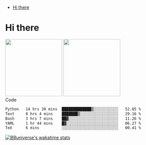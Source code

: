 <!--ts-->
* [Hi there](#hi-there)

<!-- Created by https://github.com/ekalinin/github-markdown-toc -->
<!-- Added by: runner, at: Wed Sep 27 04:19:34 UTC 2023 -->

<!--te-->


# Hi there

<!--
**BBuniverse/BBuniverse** is a ✨ _special_ ✨ repository because its `README.md` (this file) appears on your GitHub profile.

Here are some ideas to get you started:

- 🔭 I’m currently working on ...
- 🌱 I’m currently learning ...
- 👯 I’m looking to collaborate on ...
- 🤔 I’m looking for help with ...
- 💬 Ask me about ...
- 📫 How to reach me: ...
- 😄 Pronouns: ...
- ⚡ Fun fact: ...
-->


<div display="flex">
  <img src="https://github-readme-stats.vercel.app/api?username=BBuniverse&show_icons=true&count_private=true&theme=radical&hide_border=true" height="180"/>
  <img src="https://github-readme-stats.vercel.app/api/top-langs/?username=BBuniverse&layout=compact&theme=radical&hide_border=true" height="180"/>
</div
     

## Code
<!--START_SECTION:waka-->

```txt
Python   14 hrs 38 mins  █████████████▒░░░░░░░░░░░   52.85 %
Text     8 hrs 4 mins    ███████▒░░░░░░░░░░░░░░░░░   29.16 %
Bash     3 hrs 7 mins    ██▓░░░░░░░░░░░░░░░░░░░░░░   11.26 %
YAML     1 hr 44 mins    █▓░░░░░░░░░░░░░░░░░░░░░░░   06.27 %
TeX      6 mins          ░░░░░░░░░░░░░░░░░░░░░░░░░   00.41 %
```

<!--END_SECTION:waka-->
     
[![BBuniverse's wakatime stats](https://github-readme-stats.vercel.app/api/wakatime?username=BBuniverse)](https://github.com/anuraghazra/github-readme-stats)
